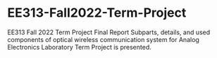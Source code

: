# EE313-Fall2022-Term-Project
EE313 Fall 2022 Term Project Final Report
Subparts, details, and used components of optical wireless communication system for Analog Electronics Laboratory Term Project is presented.
